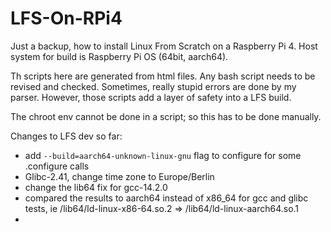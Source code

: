 # LFS-On-RPi4

Just a backup, how to install Linux From Scratch on a Raspberry Pi 4. Host system for build is Raspberry Pi OS (64bit, aarch64).

Th scripts here are generated from html files. Any bash script needs to be revised and checked.
Sometimes, really stupid errors are done by my parser. However, those scripts add a layer of safety into a LFS build.

The chroot env cannot be done in a script; so this has to be done manually.

Changes to LFS dev so far:
- add ``--build=aarch64-unknown-linux-gnu`` flag to configure for some .configure calls
- Glibc-2.41, change time zone to Europe/Berlin
- change the lib64 fix for gcc-14.2.0
- compared the results to aarch64 instead of x86_64 for gcc and glibc tests, ie /lib64/ld-linux-x86-64.so.2 => /lib64/ld-linux-aarch64.so.1
- 
